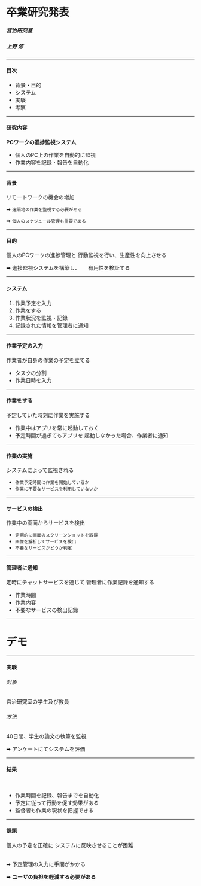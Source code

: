 <!-- $theme: gojiro -->
<!-- page_number: true -->

卒業研究発表
===

##### 宮治研究室
##### 上野 涼

---

#### 目次

- 背景・目的
- システム
- 実験
- 考察

---

#### 研究内容

**PCワークの進捗監視システム**

* 個人のPC上の作業を自動的に監視
* 作業内容を記録・報告を自動化

---

#### 背景

リモートワークの機会の増加

➡︎ <small>遠隔地の作業を監視する必要がある</small>

➡︎ <small>個人のスケジュール管理も重要である</small>

---

#### 目的

個人のPCワークの進捗管理と
行動監視を行い、生産性を向上させる
<br>

➡︎ 進捗監視システムを構築し、
　 有用性を検証する

---

#### システム

1. 作業予定を入力
2. 作業をする
3. 作業状況を監視・記録
4. 記録された情報を管理者に通知

---

#### 作業予定の入力

作業者が自身の作業の予定を立てる

* タスクの分割
* 作業日時を入力

---

#### 作業をする

予定していた時刻に作業を実施する


* 作業中はアプリを常に起動しておく
* 予定時間が過ぎてもアプリを
起動しなかった場合、作業者に通知

---

#### 作業の実施

システムによって監視される

* <small>作業予定時間に作業を開始しているか</small>
* <small>作業に不要なサービスを利用していないか</small>

---

#### サービスの検出

作業中の画面からサービスを検出

* <small>定期的に画面のスクリーンショットを取得</small>
* <small>画像を解析してサービスを検出</small>
* <small>不要なサービスかどうか判定</small>

---

#### 管理者に通知

定時にチャットサービスを通じて
管理者に作業記録を通知する

* 作業時間
* 作業内容
* 不要なサービスの検出記録

---

# デモ

---

#### 実験

###### 対象

宮治研究室の学生及び教員

###### 方法

40日間、学生の論文の執筆を監視

➡︎ アンケートにてシステムを評価


---

#### 結果

<br>

* 作業時間を記録、報告までを自動化
* 予定に従って行動を促す効果がある
* 監督者も作業の現状を把握できる

---

#### 課題

個人の予定を正確に
システムに反映させることが困難

<br>
➡︎ 予定管理の入力に手間がかかる

➡︎ **ユーザの負担を軽減する必要がある**
